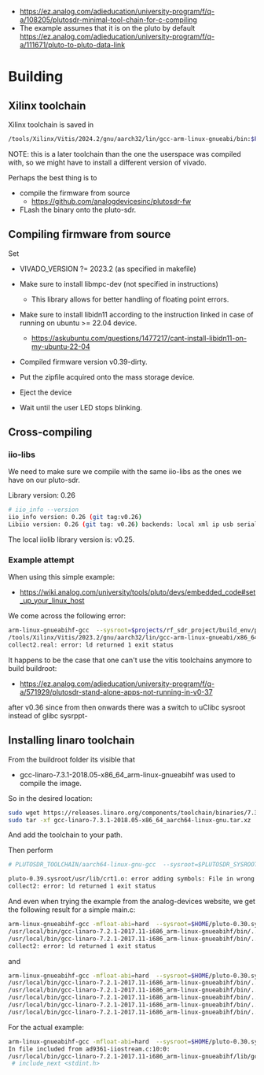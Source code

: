 - https://ez.analog.com/adieducation/university-program/f/q-a/108205/plutosdr-minimal-tool-chain-for-c-compiling
- The example assumes that it is on the pluto by default https://ez.analog.com/adieducation/university-program/f/q-a/111671/pluto-to-pluto-data-link

# Building
## Xilinx toolchain
Xilinx toolchain is saved in
```bash
/tools/Xilinx/Vitis/2024.2/gnu/aarch32/lin/gcc-arm-linux-gnueabi/bin:$PATH
```


NOTE: this is a later toolchain than the one the userspace was compiled with, so we might have to install a different version of vivado.

Perhaps the best thing is to
- compile the firmware from source
    - https://github.com/analogdevicesinc/plutosdr-fw
- FLash the binary onto the pluto-sdr.

## Compiling firmware from source
Set 
- VIVADO_VERSION ?= 2023.2 (as specified in makefile)
- Make sure to install libmpc-dev (not specified in instructions)
    - This library allows for better handling of floating point errors.
- Make sure to install libidn11 according to the instruction linked in case of running on ubuntu >= 22.04 device.
    - https://askubuntu.com/questions/1477217/cant-install-libidn11-on-my-ubuntu-22-04

- Compiled firmware version v0.39-dirty.
- Put the zipfile acquired onto the mass storage device.
- Eject the device
- Wait until the user LED stops blinking.

## Cross-compiling
### iio-libs
We need to make sure we compile with the same iio-libs as the ones we have on our pluto-sdr.

Library version: 0.26
```bash
# iio_info --version
iio_info version: 0.26 (git tag:v0.26)
Libiio version: 0.26 (git tag: v0.26) backends: local xml ip usb serial
```

The local iiolib library version is: v0.25.

### Example attempt
When using this simple example:
- https://wiki.analog.com/university/tools/pluto/devs/embedded_code#set_up_your_linux_host

We come across the following error:
```bash
arm-linux-gnueabihf-gcc  --sysroot=$projects/rf_sdr_project/build_env/pluto-0.39.sysroot/ -std=gnu99 -g -o pluto_stream main.c -lpthread -liio -lm -Wall -Wextra
/tools/Xilinx/Vitis/2023.2/gnu/aarch32/lin/gcc-arm-linux-gnueabi/x86_64-petalinux-linux/usr/bin/arm-xilinx-linux-gnueabi/arm-xilinx-linux-gnueabi-ld.real: cannot find crtbeginS.o: No such file or directory
collect2.real: error: ld returned 1 exit status
```

It happens to be the case that one can't use the vitis toolchains anymore to build buildroot:
- https://ez.analog.com/adieducation/university-program/f/q-a/571929/plutosdr-stand-alone-apps-not-running-in-v0-37

after v0.36 since from then onwards there was a switch to uClibc sysroot instead of glibc sysrppt-

## Installing linaro toolchain
From the buildroot folder its visible that
- gcc-linaro-7.3.1-2018.05-x86_64_arm-linux-gnueabihf was used to compile the image.

So in the desired location:
```bash
sudo wget https://releases.linaro.org/components/toolchain/binaries/7.3-2018.05/aarch64-linux-gnu/gcc-linaro-7.3.1-2018.05-x86_64_aarch64-linux-gnu.tar.xz
sudo tar -xf gcc-linaro-7.3.1-2018.05-x86_64_aarch64-linux-gnu.tar.xz
```

And add the toolchain to your path.

Then perform 

```bash
# PLUTOSDR_TOOLCHAIN/aarch64-linux-gnu-gcc  --sysroot=$PLUTOSDR_SYSROOT -std=gnu99 -g -o pluto_stream main.c -lpthread -liio -lm -Wall -Wextra

pluto-0.39.sysroot/usr/lib/crt1.o: error adding symbols: File in wrong format
collect2: error: ld returned 1 exit status
```


And even when trying the example from the analog-devices website, we get the following result for a simple main.c:

```bash
arm-linux-gnueabihf-gcc -mfloat-abi=hard  --sysroot=$HOME/pluto-0.30.sysroot -std=gnu99 -g -o pluto_stream main.c 
/usr/local/bin/gcc-linaro-7.2.1-2017.11-i686_arm-linux-gnueabihf/bin/../lib/gcc/arm-linux-gnueabihf/7.2.1/../../../../arm-linux-gnueabihf/bin/ld: cannot find crt1.o: No such file or directory
/usr/local/bin/gcc-linaro-7.2.1-2017.11-i686_arm-linux-gnueabihf/bin/../lib/gcc/arm-linux-gnueabihf/7.2.1/../../../../arm-linux-gnueabihf/bin/ld: cannot find crti.o: No such file or directory
collect2: error: ld returned 1 exit status
```

and 
```bash
arm-linux-gnueabihf-gcc -mfloat-abi=hard  --sysroot=$HOME/pluto-0.30.sysroot -std=gnu99 -g -o pluto_stream main.c -lpthread -liio -lm -Wall -Wextra
/usr/local/bin/gcc-linaro-7.2.1-2017.11-i686_arm-linux-gnueabihf/bin/../lib/gcc/arm-linux-gnueabihf/7.2.1/../../../../arm-linux-gnueabihf/bin/ld: cannot find crt1.o: No such file or directory
/usr/local/bin/gcc-linaro-7.2.1-2017.11-i686_arm-linux-gnueabihf/bin/../lib/gcc/arm-linux-gnueabihf/7.2.1/../../../../arm-linux-gnueabihf/bin/ld: cannot find crti.o: No such file or directory
/usr/local/bin/gcc-linaro-7.2.1-2017.11-i686_arm-linux-gnueabihf/bin/../lib/gcc/arm-linux-gnueabihf/7.2.1/../../../../arm-linux-gnueabihf/bin/ld: cannot find -lpthread
/usr/local/bin/gcc-linaro-7.2.1-2017.11-i686_arm-linux-gnueabihf/bin/../lib/gcc/arm-linux-gnueabihf/7.2.1/../../../../arm-linux-gnueabihf/bin/ld: cannot find -liio
/usr/local/bin/gcc-linaro-7.2.1-2017.11-i686_arm-linux-gnueabihf/bin/../lib/gcc/arm-linux-gnueabihf/7.2.1/../../../../arm-linux-gnueabihf/bin/ld: cannot find -lm
```


For the actual example:

```bash
arm-linux-gnueabihf-gcc -mfloat-abi=hard  --sysroot=$HOME/pluto-0.30.sysroot -std=gnu99 -g -o pluto_stream ad9361-iiostream.c -lpthread -liio -lm -Wall -Wextra
In file included from ad9361-iiostream.c:10:0:
/usr/local/bin/gcc-linaro-7.2.1-2017.11-i686_arm-linux-gnueabihf/lib/gcc/arm-linux-gnueabihf/7.2.1/include/stdint.h:9:16: fatal error: stdint.h: No such file or directory
 # include_next <stdint.h>
```